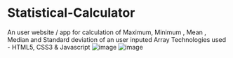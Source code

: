 # Statistical-Calculator
An user website / app for calculation of Maximum, Minimum , Mean , Median and Standard deviation of an user inputed Array
Technologies used - HTML5, CSS3 & Javascript
![image](https://user-images.githubusercontent.com/55474401/196630300-17bc4f11-c7cc-42c2-b32a-29b0ffe47f6a.png)
![image](https://user-images.githubusercontent.com/55474401/196630638-33238325-074c-4984-b7d9-03f89a71bf6c.png)
